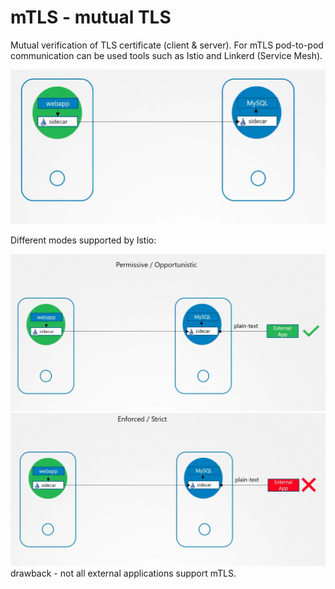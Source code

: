 # mTLS - mutual TLS

Mutual verification of TLS certificate (client & server).
For mTLS pod-to-pod communication can be used tools such as Istio and Linkerd (Service Mesh).

![](../images/23_mtls_1.png)

Different modes supported by Istio:

![](../images/23_mtls_2.png)
![](../images/23_mtls_3.png)
drawback - not all external applications support mTLS.